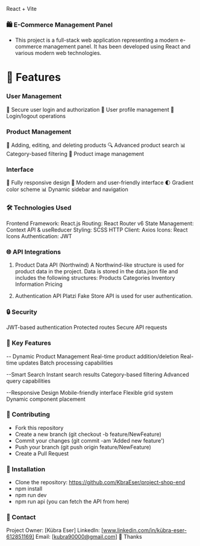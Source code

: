 React + Vite

### 🛍️ E-Commerce Management Panel
- This project is a full-stack web application representing a modern e-commerce management panel. It has been developed using React and various modern web technologies.

# 🌟 Features

### User Management
🔐 Secure user login and authorization
👤 User profile management
🚪 Login/logout operations

### Product Management
📝 Adding, editing, and deleting products
🔍 Advanced product search
📊 Category-based filtering
📸 Product image management

### Interface
📱 Fully responsive design
🎨 Modern and user-friendly interface
🌓 Gradient color scheme
📊 Dynamic sidebar and navigation

### 🛠️ Technologies Used
Frontend Framework: React.js
Routing: React Router v6
State Management: Context API & useReducer
Styling: SCSS
HTTP Client: Axios
Icons: React Icons
Authentication: JWT

### 🌐 API Integrations

1. Product Data API (Northwind)
A Northwind-like structure is used for product data in the project. Data is stored in the data.json file and includes the following structures:
Products
Categories
Inventory Information
Pricing

2. Authentication API
Platzi Fake Store API is used for user authentication.

### 🔒 Security
JWT-based authentication
Protected routes
Secure API requests

### 🎯 Key Features

-- Dynamic Product Management
Real-time product addition/deletion
Real-time updates
Batch processing capabilities

--Smart Search
Instant search results
Category-based filtering
Advanced query capabilities

--Responsive Design
Mobile-friendly interface
Flexible grid system
Dynamic component placement

### 👥 Contributing

- Fork this repository
- Create a new branch (git checkout -b feature/NewFeature)
- Commit your changes (git commit -am 'Added new feature')
- Push your branch (git push origin feature/NewFeature)
- Create a Pull Request

### 🚀 Installation
- Clone the repository: https://github.com/KbraEser/project-shop-end
- npm install
- npm run dev
- npm run api (you can fetch the API from here)

### 🤝 Contact
Project Owner: [Kübra Eser]
LinkedIn: [www.linkedin.com/in/kübra-eser-612851169]
Email: [kubra90000@gmail.com]
🙏 Thanks

